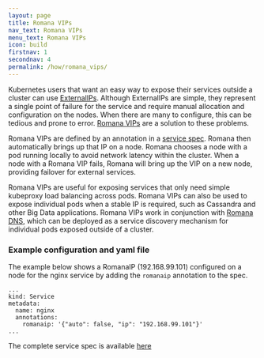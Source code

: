 ```yaml
---
layout: page
title: Romana VIPs
nav_text: Romana VIPs
menu_text: Romana VIPs
icon: build
firstnav: 1
secondnav: 4
permalink: /how/romana_vips/
---
```


Kubernetes users that want an easy way to expose their services outside a cluster can use [ExternalIPs](https://kubernetes.io/docs/concepts/services-networking/service/#external-ips). Although ExternalIPs are simple, they represent a single point of failure for the service and require manual allocation and configuration on the nodes. When there are many to configure, this can be tedious and prone to error. [Romana VIPs](https://github.com/romana/romana/wiki/RomanaIPs) are a solution to these problems.

Romana VIPs are defined by an annotation in a [service spec](https://raw.githubusercontent.com/wiki/romana/romana/files/nginx.yml). Romana then automatically brings up that IP on a node. Romana chooses a node with a pod running locally to avoid network latency within the cluster. When a node with a Romana VIP fails, Romana will bring up the VIP on a new node, providing failover for external services.

Romana VIPs are useful for exposing services that only need simple kubeproxy load balancing across pods. Romana VIPs can also be used to expose individual pods when a stable IP is required, such as Cassandra and other Big Data applications. Romana VIPs work in conjunction with [Romana DNS](https://github.com/romana/romanadns), which can be deployed as a service discovery mechanism for individual pods exposed outside of a cluster.

### Example configuration and yaml file

The example below shows a RomanaIP (192.168.99.101) configured on a node for the nginx service by adding the `romanaip` annotation to the spec.

    ...
    kind: Service
    metadata:
      name: nginx
      annotations:
        romanaip: '{"auto": false, "ip": "192.168.99.101"}'
    ...


The complete service spec is available [here](https://raw.githubusercontent.com/wiki/romana/romana/files/nginx.yml)
